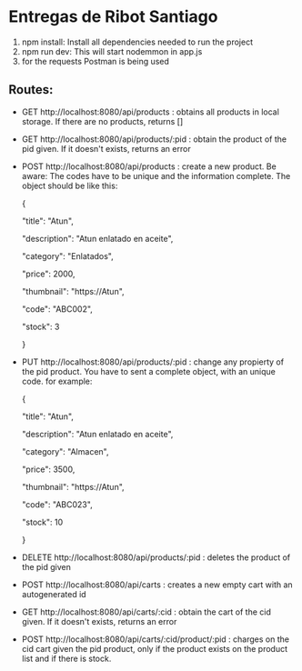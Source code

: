 # Entregas de Ribot Santiago

1) npm install: Install all dependencies needed to run the project
2) npm run dev: This will start nodemmon in app.js
3) for the requests Postman is being used

## Routes:

- GET http://localhost:8080/api/products : obtains all products in local storage. If there are no products, returns []
- GET http://localhost:8080/api/products/:pid : obtain the product of the pid given. If it doesn't exists, returns an error
- POST http://localhost:8080/api/products : create a new product. Be aware: The codes have to be unique and the information complete. The object should be like this:

  {
    
    "title": "Atun",

    "description": "Atun enlatado en aceite",

    "category": "Enlatados",

    "price": 2000,

    "thumbnail": "https://Atun",

    "code": "ABC002",

    "stock": 3

  }

- PUT http://localhost:8080/api/products/:pid : change any propierty of the pid product. You have to sent a complete object, with an unique code. for example:

  {

    "title": "Atun",

    "description": "Atun enlatado en aceite",

    "category": "Almacen",

    "price": 3500,

    "thumbnail": "https://Atun",

    "code": "ABC023",

    "stock": 10

  }

- DELETE http://localhost:8080/api/products/:pid : deletes the product of the pid given
- POST http://localhost:8080/api/carts : creates a new empty cart with an autogenerated id
- GET http://localhost:8080/api/carts/:cid : obtain the cart of the cid given. If it doesn't exists, returns an error
- POST http://localhost:8080/api/carts/:cid/product/:pid : charges on the cid cart given the pid product, only if the product exists on the product list and if there is stock.